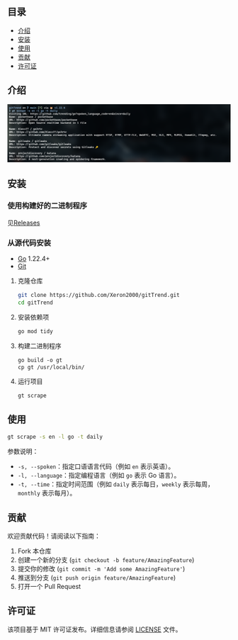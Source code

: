 ## 目录

- [介绍](#介绍)
- [安装](#安装)
- [使用](#使用)
- [贡献](#贡献)
- [许可证](#许可证)

## 介绍

![gt](https://raw.githubusercontent.com/Xeron2000/gitTrend/main/gt.png)

## 安装

### 使用构建好的二进制程序

见[Releases](https://github.com/Xeron2000/gitTrend/releases)

### 从源代码安装

- [Go](https://golang.org/dl/) 1.22.4+
- [Git](https://git-scm.com/downloads)

1. 克隆仓库

   ```bash
   git clone https://github.com/Xeron2000/gitTrend.git
   cd gitTrend
   ```

2. 安装依赖项

   ```bash
   go mod tidy
   ```

3. 构建二进制程序

   ```
   go build -o gt
   cp gt /usr/local/bin/
   ```

4. 运行项目

   ```bash
   gt scrape
   ```

## 使用

```bash
gt scrape -s en -l go -t daily
```

参数说明：

- `-s, --spoken`：指定口语语言代码（例如 `en` 表示英语）。
- `-l, --language`：指定编程语言（例如 `go` 表示 Go 语言）。
- `-t, --time`：指定时间范围（例如 `daily` 表示每日，`weekly` 表示每周，`monthly` 表示每月）。

## 贡献

欢迎贡献代码！请阅读以下指南：

1. Fork 本仓库
2. 创建一个新的分支 (`git checkout -b feature/AmazingFeature`)
3. 提交你的修改 (`git commit -m 'Add some AmazingFeature'`)
4. 推送到分支 (`git push origin feature/AmazingFeature`)
5. 打开一个 Pull Request

## 许可证

该项目基于 MIT 许可证发布。详细信息请参阅 [LICENSE](LICENSE) 文件。
